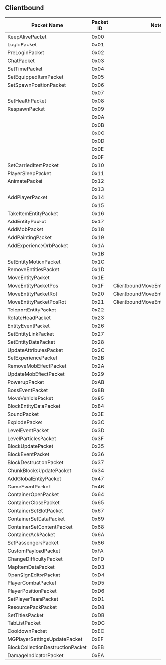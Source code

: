 ## Clientbound
| Packet Name                        | Packet ID | Notes                              |
| ---------------------------------- | ---------- | ---------------------------------- |
| KeepAlivePacket                    | 0x00       |                                    |
| LoginPacket                        | 0x01       |                                    |
| PreLoginPacket                     | 0x02       |                                    |
| ChatPacket                         | 0x03       |                                    |
| SetTimePacket                      | 0x04       |                                    |
| SetEquippedItemPacket              | 0x05       |                                    |
| SetSpawnPositionPacket             | 0x06       |                                    |
|                                    | 0x07       |                                    |
| SetHealthPacket                    | 0x08       |                                    |
| RespawnPacket                      | 0x09       |                                    |
|                                    | 0x0A       |                                    |
|                                    | 0x0B       |                                    |
|                                    | 0x0C       |                                    |
|                                    | 0x0D       |                                    |
|                                    | 0x0E       |                                    |
|                                    | 0x0F       |                                    |
| SetCarriedItemPacket               | 0x10       |                                    |
| PlayerSleepPacket                  | 0x11       |                                    |
| AnimatePacket                      | 0x12       |                                    |
|                                    | 0x13       |                                    |
| AddPlayerPacket                    | 0x14       |                                    |
|                                    | 0x15       |                                    |
| TakeItemEntityPacket               | 0x16       |                                    |
| AddEntityPacket                    | 0x17       |                                    |
| AddMobPacket                       | 0x18       |                                    |
| AddPaintingPacket                  | 0x19       |                                    |
| AddExperienceOrbPacket             | 0x1A       |                                    |
|                                    | 0x1B       |                                    |
| SetEntityMotionPacket              | 0x1C       |                                    |
| RemoveEntitiesPacket               | 0x1D       |                                    |
| MoveEntityPacket                   | 0x1E       |                                    |
| MoveEntityPacketPos                | 0x1F       | ClientboundMoveEntityPacket::Pos   |
| MoveEntityPacketRot                | 0x20       | ClientboundMoveEntityPacket::Rot   |
| MoveEntityPacketPosRot             | 0x21       | ClientboundMoveEntityPacket::PosRot|
| TeleportEntityPacket               | 0x22       |                                    |
| RotateHeadPacket                   | 0x23       |                                    |
| EntityEventPacket                  | 0x26       |                                    |
| SetEntityLinkPacket                | 0x27       |                                    |
| SetEntityDataPacket                | 0x28       |                                    |
| UpdateAttributesPacket             | 0x2C       |                                    |
| SetExperiencePacket                | 0x2B       |                                    |
| RemoveMobEffectPacket              | 0x2A       |                                    |
| UpdateMobEffectPacket              | 0x29       |                                    |
| PowerupPacket                      | 0xAB       |                                    |
| BossEventPacket                    | 0x8B       |                                    |
| MoveVehiclePacket                  | 0x85       |                                    |
| BlockEntityDataPacket              | 0x84       |                                    |
| SoundPacket                        | 0x3E       |                                    |
| ExplodePacket                      | 0x3C       |                                    |
| LevelEventPacket                   | 0x3D       |                                    |
| LevelParticlesPacket               | 0x3F       |                                    |
| BlockUpdatePacket                  | 0x35       |                                    |
| BlockEventPacket                   | 0x36       |                                    |
| BlockDestructionPacket             | 0x37       |                                    |
| ChunkBlocksUpdatePacket            | 0x34       |                                    |
| AddGlobalEntityPacket              | 0x47       |                                    |
| GameEventPacket                    | 0x46       |                                    |
| ContainerOpenPacket                | 0x64       |                                    |
| ContainerClosePacket               | 0x65       |                                    |
| ContainerSetSlotPacket             | 0x67       |                                    |
| ContainerSetDataPacket             | 0x69       |                                    |
| ContainerSetContentPacket          | 0x68       |                                    |
| ContainerAckPacket                 | 0x6A       |                                    |
| SetPassengersPacket                | 0x86       |                                    |
| CustomPayloadPacket                | 0xFA       |                                    |
| ChangeDifficultyPacket             | 0xFD       |                                    |
| MapItemDataPacket                  | 0xD3       |                                    |
| OpenSignEditorPacket               | 0xD4       |                                    |
| PlayerCombatPacket                 | 0xD5       |                                    |
| PlayerPositionPacket               | 0xD6       |                                    |
| SetPlayerTeamPacket                | 0xD1       |                                    |
| ResourcePackPacket                 | 0xD8       |                                    |
| SetTitlesPacket                    | 0xDB       |                                    |
| TabListPacket                      | 0xDC       |                                    |
| CooldownPacket                     | 0xEC       |                                    |
| MGPlayerSettingsUpdatePacket       | 0xEF       |                                    |
| BlockCollectionDestructionPacket   | 0xEB       |                                    |
| DamageIndicatorPacket              | 0xEA       |                                    |








